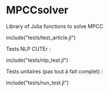 # MPCCsolver
Library of Julia functions to solve MPCC

include("tests/test_article.jl")

Tests NLP CUTEr :

include("tests/nlp_test.jl")

Tests unitaires (pas tout à fait complet) :

include("tests/run_test.jl")
